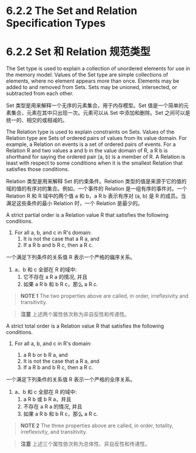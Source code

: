 # 6.2.2 The Set and Relation Specification Types

# 6.2.2 Set 和 Relation 规范类型

The Set type is used to explain a collection of unordered elements for use in the memory model. Values of the Set type are simple collections of elements, where no element appears more than once. Elements may be added to and removed from Sets. Sets may be unioned, intersected, or subtracted from each other.

Set 类型是用来解释一个无序的元素集合，用于内存模型。Set 值是一个简单的元素集合，元素在其中只出现一次。元素可以从 Set 中添加和删除。Set 之间可以是统一的、相交的或相减的。

The Relation type is used to explain constraints on Sets. Values of the Relation type are Sets of ordered pairs of values from its value domain. For example, a Relation on events is a set of ordered pairs of events. For a Relation R and two values a and b in the value domain of R, a R b is shorthand for saying the ordered pair (a, b) is a member of R. A Relation is least with respect to some conditions when it is the smallest Relation that satisfies those conditions.

Relation 类型是用来解释 Set 的约束条件。Relation 类型的值是来源于它的值的域的值的有序对的集合。例如，一个事件的 Relation 是一组有序的事件对。一个 Relation R 和 R 域中的两个值 a 和 b，a R b 表示有序对 (a, b) 是 R 的成员。当满足这些条件的最小 Relation 时，一个 Relation 是最少的。

A strict partial order is a Relation value R that satisfies the following conditions.

1.  For all a, b, and c in R's domain:
    1.  It is not the case that a R a, and
    2.  If a R b and b R c, then a R c.

一个满足下列条件的关系值 R 表示一个严格的偏序关系。

1.  a、b 和 c 全部在 R 的域中:
    1.  它不存在 a R a 的情况, 并且
    2.  如果 a R b 和 b R c，那么 a R c.

> **NOTE 1** The two properties above are called, in order, irreflexivity and transitivity.

> **注意** 上述两个属性依次称为非自反性和传递性。

A strict total order is a Relation value R that satisfies the following conditions.

1.  For all a, b, and c in R's domain:

    1.  a R b or b R a, and
    2.  It is not the case that a R a, and
    3.  If a R b and b R c, then a R c.

一个满足下列条件的关系值 R 表示一个严格的全序关系。

1.  a、b 和 c 全部在 R 的域中:
    1.  a R b 或 b R a，并且
    2.  不存在 a R a 的情况, 并且
    3.  如果 a R b 和 b R c，那么 a R c.

> **NOTE 2** The three properties above are called, in order, totality, irreflexivity, and transitivity.

> **注意** 上述三个属性依次称为总体性、非自反性和传递性。
